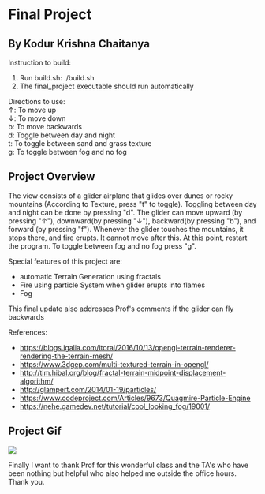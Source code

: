 # Final Project
## By Kodur Krishna Chaitanya
Instruction to build:

1) Run build.sh: ./build.sh
2) The final_project executable should run automatically

Directions to use:   
↑: To move up  
↓: To move down  
b: To move backwards  
d: Toggle between day and night  
t: To toggle between sand and grass texture  
g: To toggle between fog and no fog  

## Project Overview
The view consists of a glider airplane that glides over dunes or rocky mountains (According to Texture, press "t" to toggle).  Toggling between day and night can be done by pressing "d". 
The glider can move upward (by pressing "↑"), downward(by pressing "↓"),  backward(by pressing "b"), and forward (by pressing "f"). 
Whenever the glider touches the mountains, it stops there, and fire erupts. It cannot move after this. At this point, restart the program. 
To toggle between fog and no fog press "g". 

Special features of this project are:  
- automatic Terrain Generation using fractals
- Fire using particle System when glider erupts into flames
- Fog

This final update also addresses Prof's comments if the glider can fly backwards



References:  
- https://blogs.igalia.com/itoral/2016/10/13/opengl-terrain-renderer-rendering-the-terrain-mesh/
- https://www.3dgep.com/multi-textured-terrain-in-opengl/
- http://tim.hibal.org/blog/fractal-terrain-midpoint-displacement-algorithm/
- http://glampert.com/2014/01-19/particles/
- https://www.codeproject.com/Articles/9673/Quagmire-Particle-Engine 
- https://nehe.gamedev.net/tutorial/cool_looking_fog/19001/

## Project Gif
![](project.gif)


Finally I want to thank Prof for this wonderful class and the TA's who have been nothing but helpful
who also helped me outside the office hours. Thank you.





 